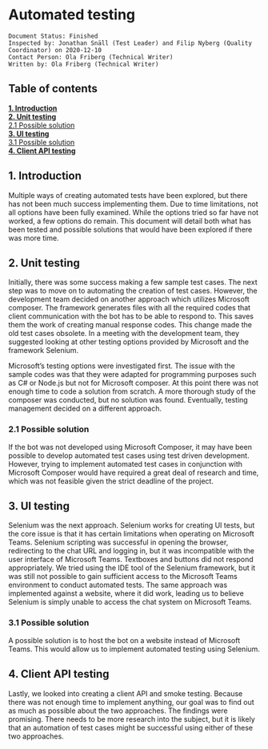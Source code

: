 # Automated testing 


    Document Status: Finished
    Inspected by: Jonathan Snäll (Test Leader) and Filip Nyberg (Quality Coordinator) on 2020-12-10
    Contact Person: Ola Friberg (Technical Writer)
    Written by: Ola Friberg (Technical Writer)
## Table of contents
[**1. Introduction**](#introduction)   
[**2. Unit testing**](#unittesting)   
[2.1 Possible solution](##unitsolution)   
[**3. UI testing**](#uitesting)   
[3.1 Possible solution](##uisolution)   
[**4. Client API testing**](#clientapitesting)   
 
## 1. Introduction <a name="introduction"></a>

Multiple ways of creating automated tests have been explored, but there has not been much success implementing them. Due to time limitations, not all options have been fully examined. While the options tried so far have not worked, a few options do remain. This document will detail both what has been tested and possible solutions that would have been explored if there was more time.

## 2. Unit testing <a name="unittesting"></a>

Initially, there was some success making a few sample test cases. The next step was to move on to automating the creation of test cases. However, the development team decided on another approach which utilizes Microsoft composer. The framework generates files with all the required codes that client communication with the bot has to be able to respond to. This saves them the work of creating manual response codes. This change made the old test cases obsolete. In a meeting with the development team, they suggested looking at other testing options provided by Microsoft and the framework Selenium.

Microsoft’s testing options were investigated first. The issue with the sample codes was that they were adapted for programming purposes such as C# or Node.js but not for Microsoft composer. At this point there was not enough time to code a solution from scratch. A more thorough study of the composer was conducted, but no solution was found. Eventually, testing management decided on a different approach.

### 2.1 Possible solution <a name="unitsolution"></a>

If the bot was not developed using Microsoft Composer, it may have been possible to develop automated test cases using test driven development. However, trying to implement automated test cases in conjunction with Microsoft Composer would have required a great deal of research and time, which was not feasible given the strict deadline of the project.

## 3. UI testing <a name="uitesting"></a>

Selenium was the next approach. Selenium works for creating UI tests, but the core issue is that it has certain limitations when operating on Microsoft Teams. Selenium scripting was successful in opening the browser, redirecting to the chat URL and logging in, but it was incompatible with the user interface of Microsoft Teams. Textboxes and buttons did not respond appropriately. We tried using the IDE tool of the Selenium framework, but it was still not possible to gain sufficient access to the Microsoft Teams environment to conduct automated tests. The same approach was implemented against a website, where it did work, leading us to believe Selenium is simply unable to access the chat system on Microsoft Teams.

### 3.1 Possible solution <a name="uisolution"></a>

A possible solution is to host the bot on a website instead of Microsoft Teams. This would allow us to implement automated testing using Selenium.

## 4. Client API testing <a name="clientapitesting"></a>

Lastly, we looked into creating a client API and smoke testing. Because there was not enough time to implement anything, our goal was to find out as much as possible about the two approaches. The findings were promising. There needs to be more research into the subject, but it is likely that an automation of test cases might be successful using either of these two approaches.
